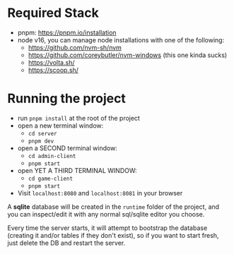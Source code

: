 # Required Stack
- pnpm: https://pnpm.io/installation
- node v16, you can manage node installations with one of the following:
  - https://github.com/nvm-sh/nvm
  - https://github.com/coreybutler/nvm-windows (this one kinda sucks)
  - https://volta.sh/
  - https://scoop.sh/

# Running the project
- run `pnpm install` at the root of the project
- open a new terminal window:
  - `cd server`
  - `pnpm dev`
- open a SECOND terminal window:
  - `cd admin-client`
  - `pnpm start`
- open YET A THIRD TERMINAL WINDOW:
  - `cd game-client`
  - `pnpm start`
- Visit `localhost:8080` and `localhost:8081` in your browser

A **sqlite** database will be created in the `runtime` folder of the project, and you can inspect/edit it with any normal sql/sqlite editor you choose.

Every time the server starts, it will attempt to bootstrap the database (creating it and/or tables if they don't exist), so if you want to start fresh, just delete the DB and restart the server.